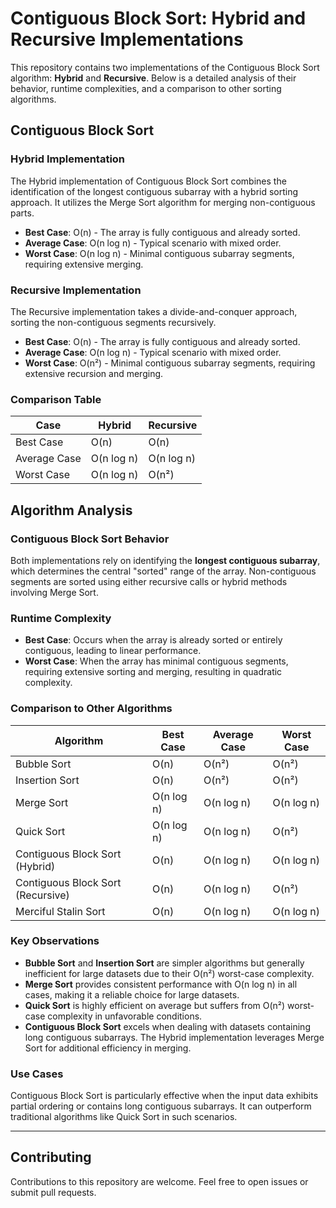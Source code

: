 
# Contiguous Block Sort: Hybrid and Recursive Implementations

This repository contains two implementations of the Contiguous Block Sort algorithm: **Hybrid** and **Recursive**. Below is a detailed analysis of their behavior, runtime complexities, and a comparison to other sorting algorithms.

## Contiguous Block Sort

### Hybrid Implementation

The Hybrid implementation of Contiguous Block Sort combines the identification of the longest contiguous subarray with a hybrid sorting approach. It utilizes the Merge Sort algorithm for merging non-contiguous parts.

- **Best Case**: O(n) - The array is fully contiguous and already sorted.
- **Average Case**: O(n log n) - Typical scenario with mixed order.
- **Worst Case**: O(n log n) - Minimal contiguous subarray segments, requiring extensive merging.

### Recursive Implementation

The Recursive implementation takes a divide-and-conquer approach, sorting the non-contiguous segments recursively.

- **Best Case**: O(n) - The array is fully contiguous and already sorted.
- **Average Case**: O(n log n) - Typical scenario with mixed order.
- **Worst Case**: O(n²) - Minimal contiguous subarray segments, requiring extensive recursion and merging.

### Comparison Table

| Case          | Hybrid                | Recursive             |
|---------------|-----------------------|-----------------------|
| Best Case     | O(n)                  | O(n)                  |
| Average Case  | O(n log n)            | O(n log n)            |
| Worst Case    | O(n log n)            | O(n²)                 |

## Algorithm Analysis

### Contiguous Block Sort Behavior

Both implementations rely on identifying the **longest contiguous subarray**, which determines the central "sorted" range of the array. Non-contiguous segments are sorted using either recursive calls or hybrid methods involving Merge Sort.

### Runtime Complexity

- **Best Case**: Occurs when the array is already sorted or entirely contiguous, leading to linear performance.
- **Worst Case**: When the array has minimal contiguous segments, requiring extensive sorting and merging, resulting in quadratic complexity.

### Comparison to Other Algorithms

| Algorithm                         | Best Case    | Average Case | Worst Case   |
|-----------------------------------|--------------|--------------|--------------|
| Bubble Sort                       | O(n)         | O(n²)        | O(n²)        |
| Insertion Sort                    | O(n)         | O(n²)        | O(n²)        |
| Merge Sort                        | O(n log n)   | O(n log n)   | O(n log n)   |
| Quick Sort                        | O(n log n)   | O(n log n)   | O(n²)        |
| Contiguous Block Sort (Hybrid)    | O(n)         | O(n log n)   | O(n log n)   |
| Contiguous Block Sort (Recursive) | O(n)         | O(n log n)   | O(n²)        |
| Merciful Stalin Sort              | O(n)         | O(n log n)   | O(n log n)   |

### Key Observations

- **Bubble Sort** and **Insertion Sort** are simpler algorithms but generally inefficient for large datasets due to their O(n²) worst-case complexity.
- **Merge Sort** provides consistent performance with O(n log n) in all cases, making it a reliable choice for large datasets.
- **Quick Sort** is highly efficient on average but suffers from O(n²) worst-case complexity in unfavorable conditions.
- **Contiguous Block Sort** excels when dealing with datasets containing long contiguous subarrays. The Hybrid implementation leverages Merge Sort for additional efficiency in merging.

### Use Cases

Contiguous Block Sort is particularly effective when the input data exhibits partial ordering or contains long contiguous subarrays. It can outperform traditional algorithms like Quick Sort in such scenarios.

---

## Contributing

Contributions to this repository are welcome. Feel free to open issues or submit pull requests.

